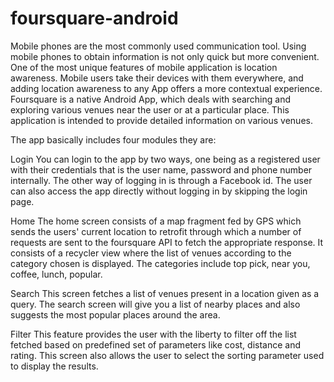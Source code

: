 # foursquare-android
Mobile phones are the most commonly used communication tool. Using mobile
phones to obtain information is not only quick but more convenient. One of the most
unique features of mobile application is location awareness. Mobile users take their
devices with them everywhere, and adding location awareness to any App offers a
more contextual experience.
Foursquare is a native Android App, which deals with searching and exploring
various venues near the user or at a particular place. This application is intended to
provide detailed information on various venues.

The app basically includes four modules they are:

Login
You can login to the app by two ways, one being as a registered user with their
credentials that is the user name, password and phone number internally. The other
way of logging in is through a Facebook id. The user can also access the app directly
without logging in by skipping the login page.

Home
The home screen consists of a map fragment fed by GPS which sends the users'
current location to retrofit through which a number of requests are sent to the
foursquare API to fetch the appropriate response. It consists of a recycler view
where the list of venues according to the category chosen is displayed. The
categories include top pick, near you, coffee, lunch, popular.

Search
This screen fetches a list of venues present in a location given as a query. The
search screen will give you a list of nearby places and also suggests the most
popular places around the area.

Filter
This feature provides the user with the liberty to filter off the list fetched based on
predefined set of parameters like cost, distance and rating. This screen also allows
the user to select the sorting parameter used to display the results.
